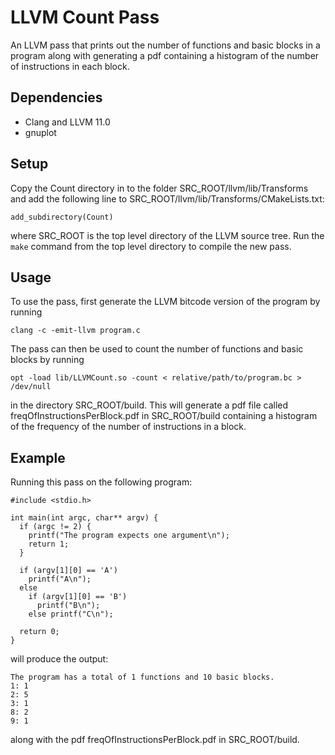 # LLVM Count Pass
An LLVM pass that prints out the number of functions and basic blocks in a program along with generating a pdf containing a histogram of the number of instructions in each block.

## Dependencies
- Clang and LLVM 11.0
- gnuplot

## Setup
Copy the Count directory in to the folder SRC_ROOT/llvm/lib/Transforms and add the following line to SRC_ROOT/llvm/lib/Transforms/CMakeLists.txt:
```
add_subdirectory(Count)
```
where SRC_ROOT is the top level directory of the LLVM source tree. Run the `make` command from the top level directory to compile the new pass.

## Usage
To use the pass, first generate the LLVM bitcode version of the program by running
```
clang -c -emit-llvm program.c
```
The pass can then be used to count the number of functions and basic blocks by running
```
opt -load lib/LLVMCount.so -count < relative/path/to/program.bc > /dev/null
```
in the directory SRC_ROOT/build. This will generate a pdf file called freqOfInstructionsPerBlock.pdf in SRC_ROOT/build containing a histogram of the frequency of the number of instructions in a block.

## Example
Running this pass on the following program:
```
#include <stdio.h>

int main(int argc, char** argv) {
  if (argc != 2) {
    printf("The program expects one argument\n");
    return 1;
  }
  
  if (argv[1][0] == 'A')
    printf("A\n");
  else 
    if (argv[1][0] == 'B')
      printf("B\n");
    else printf("C\n");
  
  return 0;
}
```
will produce the output:
```
The program has a total of 1 functions and 10 basic blocks.
1: 1
2: 5
3: 1
8: 2
9: 1
```
along with the pdf freqOfInstructionsPerBlock.pdf in SRC_ROOT/build.
